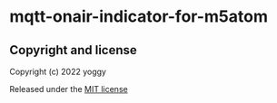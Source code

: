 # mqtt-onair-indicator-for-m5atom
 
## Copyright and license
Copyright (c) 2022 yoggy

Released under the [MIT license](LICENSE)